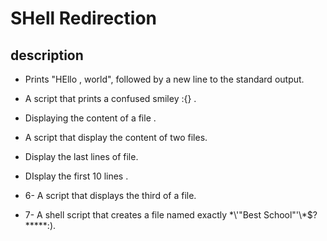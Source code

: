 # SHell Redirection

## description 

* Prints "HEllo , world", followed by a new line to the standard output.

* A script that prints a confused smiley :{} .

* Displaying the content of a file .

* A script that display the content of two files.

* Display the last lines of file.

* DIsplay the first 10 lines .

* 6- A script that displays the third of a file.

* 7- A shell script that creates a file named exactly \*\\'"Best School"\'\\*$\?\*\*\*\*\*:).
